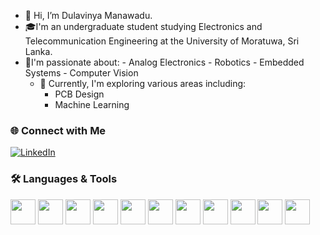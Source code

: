 - 👋 Hi, I’m Dulavinya Manawadu.
- 🎓I'm an undergraduate student studying Electronics and Telecommunication Engineering at the University of Moratuwa, Sri Lanka.
- 👀I'm passionate about:
      - Analog Electronics
      - Robotics
      - Embedded Systems
      - Computer Vision
  - 🌱 Currently, I'm exploring various areas including:
      - PCB Design
      - Machine Learning

  



### 🌐 Connect with Me

[![LinkedIn](https://img.shields.io/badge/LinkedIn-blue?style=flat&logo=linkedin)](https://www.linkedin.com/in/dulavinya-manawadu-2ab7742b9/)



### 🛠️ Languages & Tools

<p align="left">
  <img src="https://cdn.jsdelivr.net/gh/devicons/devicon/icons/c/c-original.svg" width="40" />
  <img src="https://cdn.jsdelivr.net/gh/devicons/devicon/icons/cplusplus/cplusplus-original.svg" width="40" />
  <img src="https://cdn.jsdelivr.net/gh/devicons/devicon/icons/java/java-original.svg" width="40" />
  <img src="https://cdn.jsdelivr.net/gh/devicons/devicon/icons/python/python-original.svg" width="40" />
  <img src="https://cdn.jsdelivr.net/gh/devicons/devicon/icons/latex/latex-original.svg" width="40" />
  <img src="https://cdn.jsdelivr.net/gh/devicons/devicon/icons/matlab/matlab-original.svg" width="40" />
  <img src="https://cdn.jsdelivr.net/gh/devicons/devicon/icons/raspberrypi/raspberrypi-original.svg" width="40" />
  <img src="https://cdn.jsdelivr.net/gh/devicons/devicon/icons/vscode/vscode-original.svg" width="40" />
  <img src="https://cdn.jsdelivr.net/gh/devicons/devicon/icons/arduino/arduino-original.svg" width="40" />

  <img src="https://cdn.jsdelivr.net/gh/devicons/devicon/icons/opencv/opencv-original.svg" width="40" />
  
  <img src="https://cdn.jsdelivr.net/gh/devicons/devicon/icons/jupyter/jupyter-original.svg" width="40" />
  

</p>

